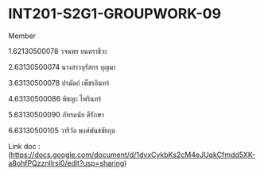 # INT201-S2G1-GROUPWORK-09

Member

1.62130500078 วจนพร ยนตราชีวะ

2.63130500074 นางสาวบุรัสกร บุญมา

3.63130500078 ปรมัตถ์ เพ็ชรอินทร์

4.63130500086 พิชญะ ไพรินทร์

5.63130500090 ภัทรดนัย ดีรักษา

6.63130500105 วารีวัล พงศ์พันธ์ชัยกุล

Link doc : (https://docs.google.com/document/d/1dvxCykbKs2cM4eJUqkCfmdd5XK-a8ohfPQzznllrsi0/edit?usp=sharing)
